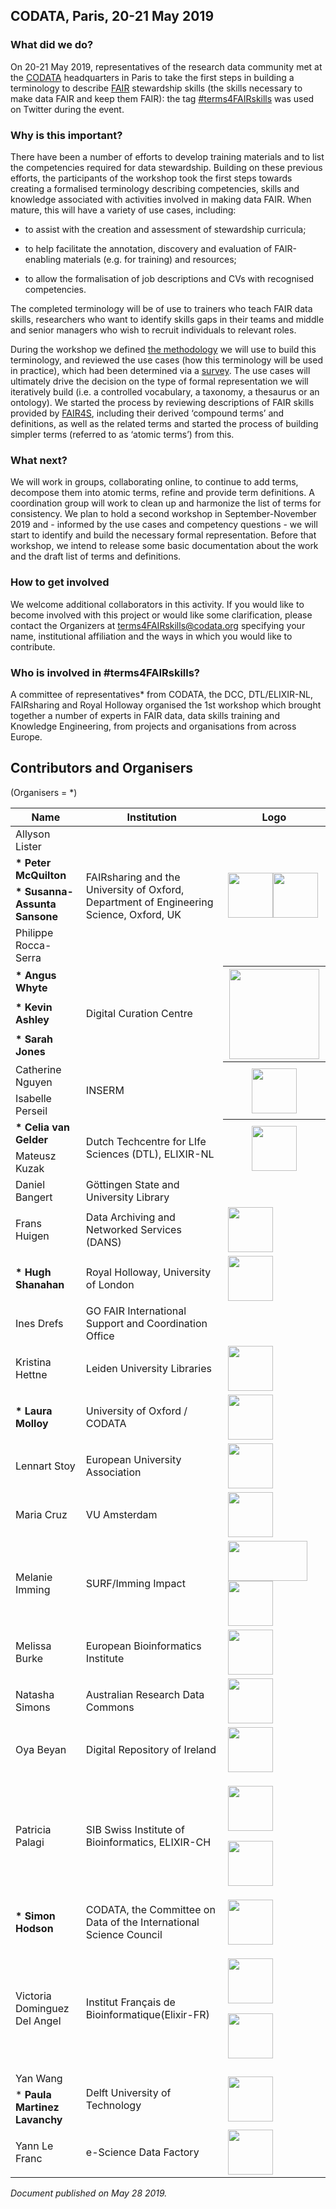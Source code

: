 ## CODATA, Paris, 20-21 May 2019

### **What did we do?**

On 20-21 May 2019, representatives of the research data community met at
the [<span class="underline">CODATA</span>](http://www.codata.org/)
headquarters in Paris to take the first steps in building a terminology
to describe
[<span class="underline">FAIR</span>](https://www.nature.com/articles/sdata201618)
stewardship skills (the skills necessary to make data FAIR and keep them
FAIR): the tag
[<span class="underline">\#terms4FAIRskills</span>](https://twitter.com/search?q=%23terms4FAIRskills&src=tyah)
was used on Twitter during the event.

### **Why is this important?**

There have been a number of efforts to develop training materials and to
list the competencies required for data stewardship. Building on these
previous efforts, the participants of the workshop took the first steps
towards creating a formalised terminology describing competencies,
skills and knowledge associated with activities involved in making data
FAIR. When mature, this will have a variety of use cases, including:

  -  to assist with the creation and assessment of stewardship
     curricula;

  -  to help facilitate the annotation, discovery and evaluation of
     FAIR-enabling materials (e.g. for training) and resources;

  -  to allow the formalisation of job descriptions and CVs with
     recognised competencies.

The completed terminology will be of use to trainers who teach FAIR data
skills, researchers who want to identify skills gaps in their teams and
middle and senior managers who wish to recruit individuals to relevant
roles.

During the workshop we defined [<span class="underline">the
methodology</span>](https://drive.google.com/file/d/1mnyIUo1Zx9hUftvkJQnOZlNUnzslezZb/view?usp=sharing)
we will use to build this terminology, and reviewed the use cases (how
this terminology will be used in practice), which had been determined
via a
[<span class="underline">survey</span>](https://github.com/hughshanahan/FAIRTerminologySurveyAnalysis).
The use cases will ultimately drive the decision on the type of formal
representation we will iteratively build (i.e. a controlled vocabulary,
a taxonomy, a thesaurus or an ontology). We started the process by
reviewing descriptions of FAIR skills provided by
[<span class="underline">FAIR4S</span>](https://eoscpilot.eu/content/d75-strategy-sustainable-development-skills-and-capabilities),
including their derived ‘compound terms’ and definitions, as well as the
related terms and started the process of building simpler terms
(referred to as ‘atomic terms’) from this.

### **What next?**

We will work in groups, collaborating online, to continue to add terms,
decompose them into atomic terms, refine and provide term definitions. A
coordination group will work to clean up and harmonize the list of terms
for consistency. We plan to hold a second workshop in September-November
2019 and - informed by the use cases and competency questions - we will
start to identify and build the necessary formal representation. Before
that workshop, we intend to release some basic documentation about the
work and the draft list of terms and definitions.

### **How to get involved**

We welcome additional collaborators in this activity. If you would like
to become involved with this project or would like some clarification,
please contact the Organizers at
[<span class="underline">terms4FAIRskills@codata.org</span>](mailto:terms4FAIRskills@codata.org)
specifying your name, institutional affiliation and the ways in which
you would like to contribute.

### **Who is involved in \#terms4FAIRskills?**

A committee of representatives\* from CODATA, the DCC, DTL/ELIXIR-NL,
FAIRsharing and Royal Holloway organised the 1st workshop which brought
together a number of experts in FAIR data, data skills training and
Knowledge Engineering, from projects and organisations from across
Europe.

## Contributors and Organisers 
(Organisers = \*)

<table>

<thead>
<tr class="header">
<th><strong>Name</strong></th>
<th><strong>Institution</strong></th>
<th><strong>Logo</strong></th>
</tr>
</thead>
<tbody>
<tr class="odd">
<td>Allyson Lister</td>
<td rowspan="4">
FAIRsharing and the University of Oxford, Department of Engineering Science, Oxford, UK
</td>
<td rowspan="4">
<img src="InitialAnnouncement/images/image10.png" style="width:0.75in;" /><img src="InitialAnnouncement/images/image8.png" style="width:0.75in" />
</td>
</tr>
<tr class="even">
<td><strong>* Peter McQuilton</strong></td>
</tr>
<tr class="odd">
<td><strong>* Susanna-Assunta Sansone</strong></td>

</tr>
<tr class="even">
<td>Philippe Rocca-Serra</td>
</tr>
<tr class="odd">
<td><strong>* Angus Whyte</strong></td>
<td rowspan="3">
Digital Curation Centre
</td>
<th rowspan="3"><img src="InitialAnnouncement/images/dcc.png" style="width:1.5in;" />
</th>
</tr>
<tr class="even">
<td><strong>* Kevin Ashley</strong></td>
</tr>
<tr class="odd">
<td><strong>* Sarah Jones</strong></td>
</tr>
<tr class="even">
<td>Catherine Nguyen</td>
<td rowspan="2">INSERM
</td>
<th rowspan="2">
<img src="InitialAnnouncement/images/image2.png" style="width:0.75in" />
</th>
</tr>
<tr class="odd">
<td>Isabelle Perseil</td>
</tr>
<tr class="even">
<td><strong>* Celia van Gelder</strong></td>
<td rowspan="2">
Dutch Techcentre for LIfe Sciences (DTL), ELIXIR-NL
</td>
<th rowspan="2">
<img src="InitialAnnouncement/images/image11.png" style="width:0.75in" />
</th>
</tr>
<tr class="odd">
<td>Mateusz Kuzak</td>
</tr>
<tr class="even">
<td>Daniel Bangert</td>
<td>Göttingen State and University Library</td>
<td></td>
</tr>
<tr class="odd">
<td>Frans Huigen</td>
<td>Data Archiving and Networked Services (DANS)</td>
<td><img src="InitialAnnouncement/images/image9.png" style="width:0.75in" /></td>
</tr>
<tr class="even">
<td><strong>* Hugh Shanahan</strong></td>
<td>Royal Holloway, University of London</td>
<td><img src="InitialAnnouncement/images/image3.jpg" style="width:0.75in" /></td>
</tr>
<tr class="odd">
<td>Ines Drefs</td>
<td>GO FAIR International Support and Coordination Office</td>
<td></td>
</tr>
<tr class="even">
<td>Kristina Hettne</td>
<td>Leiden University Libraries</td>
<td><img src="InitialAnnouncement/images/image5.png" style="width:0.75in" /></td>
</tr>
<tr class="odd">
<td><strong>* Laura Molloy</strong></td>
<td>University of Oxford / CODATA</td>
<td><img src="InitialAnnouncement/images/image8.png" style="width:0.75in" /></td>
</tr>
<tr class="even">
<td>Lennart Stoy</td>
<td>European University Association</td>
<td><img src="InitialAnnouncement/images/image12.png" style="width:0.75in" /></td>
</tr>
<tr class="odd">
<td>Maria Cruz</td>
<td>VU Amsterdam</td>
<td><img src="InitialAnnouncement/images/image15.png" style="width:0.75in" /></td>
</tr>
<tr class="even">
<td>Melanie Imming</td>
<td>SURF/Imming Impact</td>
<td><img src="InitialAnnouncement/images/image16.jpg" style="width:1.32813in;height:0.66715in" /><img src="InitialAnnouncement/images/image18.jpg" style="width:0.75in" /></td>
</tr>
<tr class="odd">
<td>Melissa Burke</td>
<td>European Bioinformatics Institute</td>
<td><img src="InitialAnnouncement/images/image7.jpg" style="width:0.75in" /></td>
</tr>
<tr class="even">
<td>Natasha Simons</td>
<td>Australian Research Data Commons</td>
<td><img src="InitialAnnouncement/images/image19.png" style="width:0.75in" /></td>
</tr>
<tr class="odd">
<td>Oya Beyan</td>
<td>Digital Repository of Ireland</td>
<td><img src="InitialAnnouncement/images/image20.png" style="width:0.75in" /></td>
</tr>
<tr class="even">
<td>Patricia Palagi</td>
<td>SIB Swiss Institute of Bioinformatics, ELIXIR-CH</td>
<td><p><img src="InitialAnnouncement/images/image1.jpg" style="width:0.75in" /></p>
<p><img src="InitialAnnouncement/images/image6.png" style="width:0.75in" /></p></td>
</tr>
<tr class="odd">
<td><strong>* Simon Hodson</strong></td>
<td>CODATA, the Committee on Data of the International Science Council</td>
<td><img src="InitialAnnouncement/images/image13.png" style="width:0.75in" /></td>
</tr>
<tr class="even">
<td>Victoria Dominguez Del Angel</td>
<td>Institut Français de Bioinformatique(Elixir-FR)</td>
<td><p><img src="InitialAnnouncement/images/image4.jpg" style="width:0.75in" /></p>
<p><img src="InitialAnnouncement/images/image22.png" style="width:0.75in" /></p></td>
</tr>
<tr class="odd">
<td>Yan Wang</td>
<td rowspan="2">Delft University of Technology</td>
<td rowspan="2"><img src="InitialAnnouncement/images/image21.png" style="width:0.75in" /></td>
</tr>
<tr class="even">
<td>* <strong>Paula Martinez Lavanchy</strong></td>
</tr>
<tr class="odd">
<td>Yann Le Franc</td>
<td>e-Science Data Factory</td>
<td><img src="InitialAnnouncement/images/image14.png" style="width:0.75in" /></td>
</tr>
</tbody>

</table>

_Document published on May 28 2019._
